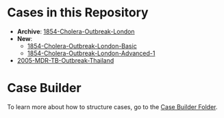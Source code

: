 # Cases in this Repository

* **Archive**: [1854-Cholera-Outbreak-London](https://github.com/PHI-Case-Studies/1854-Cholera-Outbreak-London)
* **New**:
  * [1854-Cholera-Outbreak-London-Basic](https://github.com/PHI-Case-Studies/1854-Cholera-Outbreak-London-Basic)
  * [1854-Cholera-Outbreak-London-Advanced-1](https://github.com/PHI-Case-Studies/1854-Cholera-Outbreak-London-Advanced-1)
* [2005-MDR-TB-Outbreak-Thailand](https://github.com/PHI-Case-Studies/2005-MDR-TB-Outbreak-Thailand)

# Case Builder

To learn more about how to structure cases, go to the [Case Builder Folder](https://github.com/PHI-Case-Studies/2019-Case-Builder).
